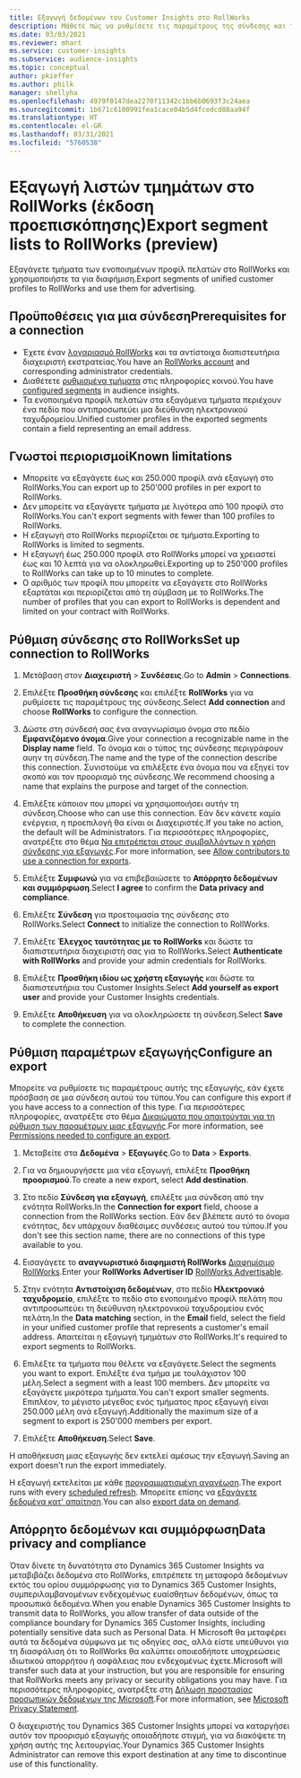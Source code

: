 ```yaml
---
title: Εξαγωγή δεδομένων του Customer Insights στο RollWorks
description: Μάθετε πώς να ρυθμίσετε τις παραμέτρους της σύνδεσης και της εξαγωγής στο RollWorks.
ms.date: 03/03/2021
ms.reviewer: mhart
ms.service: customer-insights
ms.subservice: audience-insights
ms.topic: conceptual
author: pkieffer
ms.author: philk
manager: shellyha
ms.openlocfilehash: 4979f0147dea2270f11342c1bb6b0693f3c24aea
ms.sourcegitcommit: 1b671c6100991fea1cace04b5d4fcedcd88aa94f
ms.translationtype: HT
ms.contentlocale: el-GR
ms.lasthandoff: 03/31/2021
ms.locfileid: "5760538"
---
```

# <a name="export-segment-lists-to-rollworks-preview"></a><span data-ttu-id="3decc-103">Εξαγωγή λιστών τμημάτων στο RollWorks (έκδοση προεπισκόπησης)</span><span class="sxs-lookup"><span data-stu-id="3decc-103">Export segment lists to RollWorks (preview)</span></span>

<span data-ttu-id="3decc-104">Εξαγάγετε τμήματα των ενοποιημένων προφίλ πελατών στο RollWorks και χρησιμοποιήστε τα για διαφήμιση.</span><span class="sxs-lookup"><span data-stu-id="3decc-104">Export segments of unified customer profiles to RollWorks and use them for advertising.</span></span> 

## <a name="prerequisites-for-a-connection"></a><span data-ttu-id="3decc-105">Προϋποθέσεις για μια σύνδεση</span><span class="sxs-lookup"><span data-stu-id="3decc-105">Prerequisites for a connection</span></span>

-   <span data-ttu-id="3decc-106">Έχετε έναν [λογαριασμό RollWorks](https://www.rollworks.com/) και τα αντίστοιχα διαπιστευτήρια διαχειριστή εκστρατείας.</span><span class="sxs-lookup"><span data-stu-id="3decc-106">You have an [RollWorks account](https://www.rollworks.com/) and corresponding administrator credentials.</span></span>
-   <span data-ttu-id="3decc-107">Διαθέτετε [ρυθμισμένα τμήματα](segments.md) στις πληροφορίες κοινού.</span><span class="sxs-lookup"><span data-stu-id="3decc-107">You have [configured segments](segments.md) in audience insights.</span></span>
-   <span data-ttu-id="3decc-108">Τα ενοποιημένα προφίλ πελατών στα εξαγόμενα τμήματα περιέχουν ένα πεδίο που αντιπροσωπεύει μια διεύθυνση ηλεκτρονικού ταχυδρομείου.</span><span class="sxs-lookup"><span data-stu-id="3decc-108">Unified customer profiles in the exported segments contain a field representing an email address.</span></span>

## <a name="known-limitations"></a><span data-ttu-id="3decc-109">Γνωστοί περιορισμοί</span><span class="sxs-lookup"><span data-stu-id="3decc-109">Known limitations</span></span>

- <span data-ttu-id="3decc-110">Μπορείτε να εξαγάγετε έως και 250.000 προφίλ ανά εξαγωγή στο RollWorks.</span><span class="sxs-lookup"><span data-stu-id="3decc-110">You can export up to 250'000 profiles in per export to RollWorks.</span></span>
- <span data-ttu-id="3decc-111">Δεν μπορείτε να εξαγάγετε τμήματα με λιγότερα από 100 προφίλ στο RollWorks.</span><span class="sxs-lookup"><span data-stu-id="3decc-111">You can't export segments with fewer than 100 profiles to RollWorks.</span></span> 
- <span data-ttu-id="3decc-112">Η εξαγωγή στο RollWorks περιορίζεται σε τμήματα.</span><span class="sxs-lookup"><span data-stu-id="3decc-112">Exporting to RollWorks is limited to segments.</span></span>
- <span data-ttu-id="3decc-113">Η εξαγωγή έως 250.000 προφίλ στο RollWorks μπορεί να χρειαστεί έως και 10 λεπτά για να ολοκληρωθεί.</span><span class="sxs-lookup"><span data-stu-id="3decc-113">Exporting up to 250'000 profiles to RollWorks can take up to 10 minutes to complete.</span></span> 
- <span data-ttu-id="3decc-114">Ο αριθμός των προφίλ που μπορείτε να εξαγάγετε στο RollWorks εξαρτάται και περιορίζεται από τη σύμβαση με το RollWorks.</span><span class="sxs-lookup"><span data-stu-id="3decc-114">The number of profiles that you can export to RollWorks is dependent and limited on your contract with RollWorks.</span></span>

## <a name="set-up-connection-to-rollworks"></a><span data-ttu-id="3decc-115">Ρύθμιση σύνδεσης στο RollWorks</span><span class="sxs-lookup"><span data-stu-id="3decc-115">Set up connection to RollWorks</span></span>

1. <span data-ttu-id="3decc-116">Μετάβαση στον **Διαχειριστή** > **Συνδέσεις**.</span><span class="sxs-lookup"><span data-stu-id="3decc-116">Go to **Admin** > **Connections**.</span></span>

1. <span data-ttu-id="3decc-117">Επιλέξτε **Προσθήκη σύνδεσης** και επιλέξτε **RollWorks** για να ρυθμίσετε τις παραμέτρους της σύνδεσης.</span><span class="sxs-lookup"><span data-stu-id="3decc-117">Select **Add connection** and choose **RollWorks** to configure the connection.</span></span>

1. <span data-ttu-id="3decc-118">Δώστε στη σύνδεσή σας ένα αναγνωρίσιμο όνομα στο πεδίο **Εμφανιζόμενο όνομα**.</span><span class="sxs-lookup"><span data-stu-id="3decc-118">Give your connection a recognizable name in the **Display name** field.</span></span> <span data-ttu-id="3decc-119">Το όνομα και ο τύπος της σύνδεσης περιγράφουν αυην τη σύνδεση.</span><span class="sxs-lookup"><span data-stu-id="3decc-119">The name and the type of the connection describe this connection.</span></span> <span data-ttu-id="3decc-120">Συνιστούμε να επιλέξετε ένα όνομα που να εξηγεί τον σκοπό και τον προορισμό της σύνδεσης.</span><span class="sxs-lookup"><span data-stu-id="3decc-120">We recommend choosing a name that explains the purpose and target of the connection.</span></span>

1. <span data-ttu-id="3decc-121">Επιλέξτε κάποιον που μπορεί να χρησιμοποιήσει αυτήν τη σύνδεση.</span><span class="sxs-lookup"><span data-stu-id="3decc-121">Choose who can use this connection.</span></span> <span data-ttu-id="3decc-122">Εάν δεν κάνετε καμία ενέργεια, η προεπιλογή θα είναι οι Διαχειριστές.</span><span class="sxs-lookup"><span data-stu-id="3decc-122">If you take no action, the default will be Administrators.</span></span> <span data-ttu-id="3decc-123">Για περισσότερες πληροφορίες, ανατρέξτε στο θέμα [Να επιτρέπεται στους συμβαλλόντων η χρήση σύνδεσης για εξαγωγές](connections.md#allow-contributors-to-use-a-connection-for-exports).</span><span class="sxs-lookup"><span data-stu-id="3decc-123">For more information, see [Allow contributors to use a connection for exports](connections.md#allow-contributors-to-use-a-connection-for-exports).</span></span>

1. <span data-ttu-id="3decc-124">Επιλέξτε **Συμφωνώ** για να επιβεβαιώσετε το **Απόρρητο δεδομένων και συμμόρφωση**.</span><span class="sxs-lookup"><span data-stu-id="3decc-124">Select **I agree** to confirm the **Data privacy and compliance**.</span></span>

1. <span data-ttu-id="3decc-125">Επιλέξτε **Σύνδεση** για προετοιμασία της σύνδεσης στο RollWorks.</span><span class="sxs-lookup"><span data-stu-id="3decc-125">Select **Connect** to initialize the connection to RollWorks.</span></span>

1. <span data-ttu-id="3decc-126">Επιλέξτε **Έλεγχος ταυτότητας με το RollWorks** και δώστε τα διαπιστευτήρια διαχειριστή σας για το RollWorks.</span><span class="sxs-lookup"><span data-stu-id="3decc-126">Select **Authenticate with RollWorks** and provide your admin credentials for RollWorks.</span></span>

1. <span data-ttu-id="3decc-127">Επιλέξτε **Προσθήκη ιδίου ως χρήστη εξαγωγής** και δώστε τα διαπιστευτήρια του Customer Insights.</span><span class="sxs-lookup"><span data-stu-id="3decc-127">Select **Add yourself as export user** and provide your Customer Insights credentials.</span></span>

1. <span data-ttu-id="3decc-128">Επιλέξτε **Αποθήκευση** για να ολοκληρώσετε τη σύνδεση.</span><span class="sxs-lookup"><span data-stu-id="3decc-128">Select **Save** to complete the connection.</span></span>

## <a name="configure-an-export"></a><span data-ttu-id="3decc-129">Ρύθμιση παραμέτρων εξαγωγής</span><span class="sxs-lookup"><span data-stu-id="3decc-129">Configure an export</span></span>

<span data-ttu-id="3decc-130">Μπορείτε να ρυθμίσετε τις παραμέτρους αυτής της εξαγωγής, εάν έχετε πρόσβαση σε μια σύνδεση αυτού του τύπου.</span><span class="sxs-lookup"><span data-stu-id="3decc-130">You can configure this export if you have access to a connection of this type.</span></span> <span data-ttu-id="3decc-131">Για περισσότερες πληροφορίες, ανατρέξτε στο θέμα [Δικαιώματα που απαιτούνται για τη ρύθμιση των παραμέτρων μιας εξαγωγής](export-destinations.md#set-up-a-new-export).</span><span class="sxs-lookup"><span data-stu-id="3decc-131">For more information, see [Permissions needed to configure an export](export-destinations.md#set-up-a-new-export).</span></span>

1. <span data-ttu-id="3decc-132">Μεταβείτε στα **Δεδομένα** > **Εξαγωγές**.</span><span class="sxs-lookup"><span data-stu-id="3decc-132">Go to **Data** > **Exports**.</span></span>

1. <span data-ttu-id="3decc-133">Για να δημιουργήσετε μια νέα εξαγωγή, επιλέξτε **Προσθήκη προορισμού**.</span><span class="sxs-lookup"><span data-stu-id="3decc-133">To create a new export, select **Add destination**.</span></span>

1. <span data-ttu-id="3decc-134">Στο πεδίο **Σύνδεση για εξαγωγή**, επιλέξτε μια σύνδεση από την ενότητα RollWorks.</span><span class="sxs-lookup"><span data-stu-id="3decc-134">In the **Connection for export** field, choose a connection from the RollWorks section.</span></span> <span data-ttu-id="3decc-135">Εάν δεν βλέπετε αυτό το όνομα ενότητας, δεν υπάρχουν διαθέσιμες συνδέσεις αυτού του τύπου.</span><span class="sxs-lookup"><span data-stu-id="3decc-135">If you don't see this section name, there are no connections of this type available to you.</span></span>

1. <span data-ttu-id="3decc-136">Εισαγάγετε το **αναγνωριστικό διαφημιστή RollWorks** [Διαφημίσιμο RollWorks](https://help.adroll.com/hc/articles/212011838-Advertiser-Profiles).</span><span class="sxs-lookup"><span data-stu-id="3decc-136">Enter your **RollWorks Advertiser ID** [RollWorks Advertisable](https://help.adroll.com/hc/articles/212011838-Advertiser-Profiles).</span></span>

3. <span data-ttu-id="3decc-137">Στην ενότητα **Αντιστοίχιση δεδομένων**, στο πεδίο **Ηλεκτρονικό ταχυδρομείο**, επιλέξτε το πεδίο στο ενοποιημένο προφίλ πελάτη που αντιπροσωπεύει τη διεύθυνση ηλεκτρονικού ταχυδρομείου ενός πελάτη.</span><span class="sxs-lookup"><span data-stu-id="3decc-137">In the **Data matching** section, in the **Email** field, select the field in your unified customer profile that represents a customer's email address.</span></span> <span data-ttu-id="3decc-138">Απαιτείται η εξαγωγή τμημάτων στο RollWorks.</span><span class="sxs-lookup"><span data-stu-id="3decc-138">It's required to export segments to RollWorks.</span></span>

1. <span data-ttu-id="3decc-139">Επιλέξτε τα τμήματα που θέλετε να εξαγάγετε.</span><span class="sxs-lookup"><span data-stu-id="3decc-139">Select the segments you want to export.</span></span> <span data-ttu-id="3decc-140">Επιλέξτε ένα τμήμα με τουλάχιστον 100 μέλη.</span><span class="sxs-lookup"><span data-stu-id="3decc-140">Select a segment with a least 100 members.</span></span> <span data-ttu-id="3decc-141">Δεν μπορείτε να εξαγάγετε μικρότερα τμήματα.</span><span class="sxs-lookup"><span data-stu-id="3decc-141">You can't export smaller segments.</span></span> <span data-ttu-id="3decc-142">Επιπλέον, το μέγιστο μέγεθος ενός τμήματος προς εξαγωγή είναι 250.000 μέλη ανά εξαγωγή.</span><span class="sxs-lookup"><span data-stu-id="3decc-142">Additionally the maximum size of a segment to export is 250'000 members per export.</span></span> 

1. <span data-ttu-id="3decc-143">Επιλέξτε **Αποθήκευση**.</span><span class="sxs-lookup"><span data-stu-id="3decc-143">Select **Save**.</span></span>

<span data-ttu-id="3decc-144">Η αποθήκευση μιας εξαγωγής δεν εκτελεί αμέσως την εξαγωγή.</span><span class="sxs-lookup"><span data-stu-id="3decc-144">Saving an export doesn't run the export immediately.</span></span>

<span data-ttu-id="3decc-145">Η εξαγωγή εκτελείται με κάθε [προγραμματισμένη ανανέωση](system.md#schedule-tab).</span><span class="sxs-lookup"><span data-stu-id="3decc-145">The export runs with every [scheduled refresh](system.md#schedule-tab).</span></span> <span data-ttu-id="3decc-146">Μπορείτε επίσης να [εξαγάγετε δεδομένα κατ' απαίτηση](export-destinations.md#run-exports-on-demand).</span><span class="sxs-lookup"><span data-stu-id="3decc-146">You can also [export data on demand](export-destinations.md#run-exports-on-demand).</span></span> 


## <a name="data-privacy-and-compliance"></a><span data-ttu-id="3decc-147">Απόρρητο δεδομένων και συμμόρφωση</span><span class="sxs-lookup"><span data-stu-id="3decc-147">Data privacy and compliance</span></span>

<span data-ttu-id="3decc-148">Όταν δίνετε τη δυνατότητα στο Dynamics 365 Customer Insights να μεταβιβάζει δεδομένα στο RollWorks, επιτρέπετε τη μεταφορά δεδομένων εκτός του ορίου συμμόρφωσης για το Dynamics 365 Customer Insights, συμπεριλαμβανομένων ενδεχομένως ευαίσθητων δεδομένων, όπως τα προσωπικά δεδομένα.</span><span class="sxs-lookup"><span data-stu-id="3decc-148">When you enable Dynamics 365 Customer Insights to transmit data to RollWorks, you allow transfer of data outside of the compliance boundary for Dynamics 365 Customer Insights, including potentially sensitive data such as Personal Data.</span></span> <span data-ttu-id="3decc-149">Η Microsoft θα μεταφέρει αυτά τα δεδομένα σύμφωνα με τις οδηγίες σας, αλλά είστε υπεύθυνοι για τη διασφάλιση ότι το RollWorks θα καλύπτει οποιεσδήποτε υποχρεώσεις ιδιωτικού απορρήτου ή ασφάλειας που ενδεχομένως έχετε.</span><span class="sxs-lookup"><span data-stu-id="3decc-149">Microsoft will transfer such data at your instruction, but you are responsible for ensuring that RollWorks meets any privacy or security obligations you may have.</span></span> <span data-ttu-id="3decc-150">Για περισσότερες πληροφορίες, ανατρέξτε στη [Δήλωση προστασίας προσωπικών δεδομένων της Microsoft](https://go.microsoft.com/fwlink/?linkid=396732).</span><span class="sxs-lookup"><span data-stu-id="3decc-150">For more information, see [Microsoft Privacy Statement](https://go.microsoft.com/fwlink/?linkid=396732).</span></span>

<span data-ttu-id="3decc-151">Ο διαχειριστής του Dynamics 365 Customer Insights μπορεί να καταργήσει αυτόν τον προορισμό εξαγωγής οποιαδήποτε στιγμή, για να διακόψετε τη χρήση αυτής της λειτουργίας.</span><span class="sxs-lookup"><span data-stu-id="3decc-151">Your Dynamics 365 Customer Insights Administrator can remove this export destination at any time to discontinue use of this functionality.</span></span>
